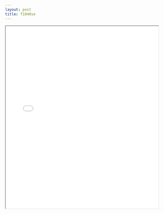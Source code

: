 ```yaml
---
layout: post
title: f1040se
---
```


<div class="pdf-container">
<iframe src="/ea/assets/pdfs/forms/f1040se.pdf" height="600" width="100%" allowFullScreen="true"></iframe>
</div>

